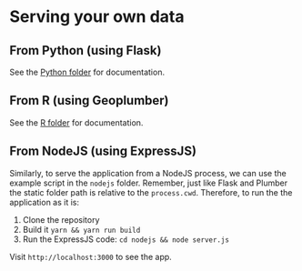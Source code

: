 # Serving your own data

## From Python (using Flask)

See the [Python folder](../Python/) for documentation.

## From R (using Geoplumber)

See the [R folder](../E/) for documentation.

## From NodeJS (using ExpressJS)

Similarly, to serve the application from a NodeJS process, we can use the example script in the `nodejs` folder. Remember, just like Flask and Plumber the static folder path is relative to the `process.cwd`. Therefore, to run the the application as it is:

1. Clone the repository
2. Build it `yarn && yarn run build`
3. Run the ExpressJS code: `cd nodejs && node server.js`

Visit `http://localhost:3000` to see the app.
